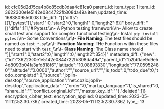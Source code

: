 id: cfc05d2d75ca4b8c85cdb0daa4c81ca0
parent_id: 
item_type: 1
item_id: 3622300e1e5142e0844722fb308da49a
item_updated_time: 1683809550008
title_diff: "[{\"diffs\":[[1,\"pytest\"]],\"start1\":0,\"start2\":0,\"length1\":0,\"length2\":6}]"
body_diff: "[{\"diffs\":[[1,\"# Pytest:\\\n- A Python testing framework\\\n- Allow to create small test and support for complex functional testing\\\n- Install `pip install pytest`\\\n- Some Conventions:\\\n\\t- **File Naming**: The test files should be named as `test_*.py`\\\n\\t- **Function Naming**: THe Function within these files need to start with `test_`\\\n\\t- **Class Naming**: The Class name should \"]],\"start1\":0,\"start2\":0,\"length1\":0,\"length2\":354}]"
metadata_diff: {"new":{"id":"3622300e1e5142e0844722fb308da49a","parent_id":"b2bb1ae9c9e54d8093b04fa3afd818f6","latitude":"10.08893330","longitude":"77.05952480","altitude":"0.0000","author":"","source_url":"","is_todo":0,"todo_due":0,"todo_completed":0,"source":"joplin-desktop","source_application":"net.cozic.joplin-desktop","application_data":"","order":0,"markup_language":1,"is_shared":0,"share_id":"","conflict_original_id":"","master_key_id":""},"deleted":[]}
encryption_cipher_text: 
encryption_applied: 0
updated_time: 2023-05-11T12:52:30.736Z
created_time: 2023-05-11T12:52:30.736Z
type_: 13